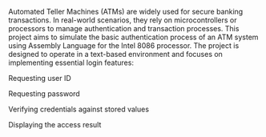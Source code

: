 Automated Teller Machines (ATMs) are widely used for secure banking transactions. In real-world scenarios, they rely on microcontrollers or processors to manage authentication and transaction processes. This project aims to simulate the basic authentication process of an ATM system using Assembly Language for the Intel 8086 processor.
The project is designed to operate in a text-based environment and focuses on implementing essential login features:

Requesting user ID

Requesting password

Verifying credentials against stored values

Displaying the access result
